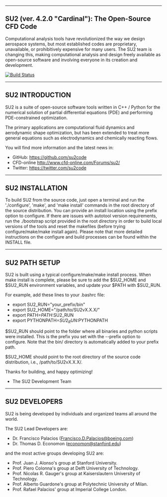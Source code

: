 -----------------------------------------------------------
  SU2 (ver. 4.2.0 "Cardinal"): The Open-Source CFD Code
-----------------------------------------------------------

Computational analysis tools have revolutionized the way we design aerospace systems, but most established codes are proprietary, unavailable, or prohibitively expensive for many users. The SU2 team is changing this, making computational analysis and design freely available as open-source software and involving everyone in its creation and development. 

[![Build Status](https://travis-ci.org/su2code/SU2.svg?branch=develop)](https://travis-ci.org/su2code/SU2)

----------------------------------------------------------
  SU2 INTRODUCTION 
----------------------------------------------------------

SU2 is a suite of open-source software tools written in C++ / Python for the numerical solution of partial differential equations (PDE) and performing PDE-constrained optimization. 

The primary applications are computational fluid dynamics and aerodynamic shape optimization, but has been extended to treat more general equations such as electrodynamics and chemically reacting flows. 

You will find more information and the latest news in:
   - GitHub:    https://github.com/su2code
   - CFD-online http://www.cfd-online.com/Forums/su2/
   - Twitter:   https://twitter.com/su2code

---------------------------------------------------
  SU2 INSTALLATION
---------------------------------------------------

To build SU2 from the source code, just open a terminal and run the './configure', 'make', and 'make install' commands in the root directory of the source distribution. You can provide an install location using the prefix option to configure. If there are issues with autotool version requirements, run the ./bootstrap script provided in the root directory in order to build local versions of the tools and reset the makefiles (before trying configure/make/make install again). Please note that more detailed instructions on the configure and build processes can be found within the INSTALL file.

----------------------------------------------------------
  SU2 PATH SETUP 
----------------------------------------------------------

SU2 is built using a typical configure/make/make install process. When make install is complete, please be sure to add the $SU2_HOME and $SU2_RUN environment variables, and update your $PATH with $SU2_RUN. 

For example, add these lines to your .bashrc file:

- export SU2_RUN="your_prefix/bin"
- export SU2_HOME="/path/to/SU2vX.X.X/"
- export PATH=$PATH:$SU2_RUN
- export PYTHONPATH=$SU2_RUN:$PYTHONPATH

$SU2_RUN should point to the folder where all binaries and python scripts were installed. This is the prefix you set with the --prefix option to configure. Note that the bin/ directory is automatically added to your prefix path.

$SU2_HOME should point to the root directory of the source code distribution, i.e., /path/to/SU2vX.X.X/.

Thanks for building, and happy optimizing!

- The SU2 Development Team

----------------------------------------------------------
  SU2 DEVELOPERS
----------------------------------------------------------

SU2 is being developed by individuals and organized teams all around the world. 

The SU2 Lead Developers are:

   - Dr. Francisco Palacios (Francisco.D.Palacios@boeing.com)
   - Dr. Thomas D. Economon (economon@stanford.edu)

and the most active groups developing SU2 are:

   - Prof. Juan J. Alonso's group at Stanford University.
   - Prof. Piero Colonna's group at Delft University of Technology.
   - Prof. Nicolas R. Gauger's group at Kaiserslautern University of Technology.
   - Prof. Alberto Guardone's group at Polytechnic University of Milan.
   - Prof. Rafael Palacios' group at Imperial College London.
